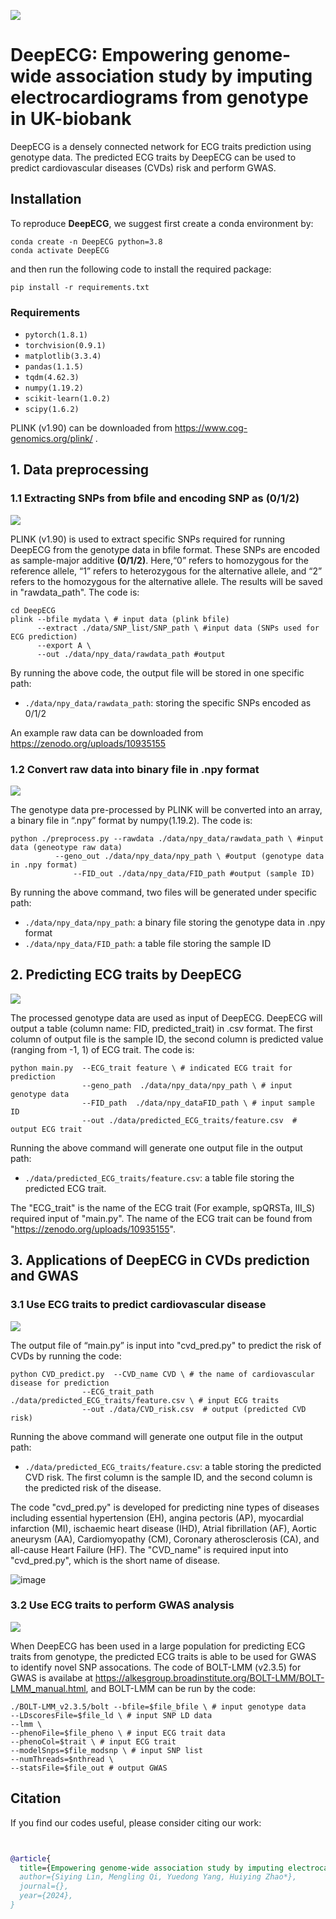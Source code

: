 ![](figures/Pipeline.png)

# DeepECG: Empowering genome-wide association study by imputing electrocardiograms from genotype in UK-biobank 
DeepECG is a densely connected network for ECG traits prediction using genotype data. The predicted ECG traits by DeepECG can be used to predict cardiovascular diseases (CVDs) risk and perform GWAS.

## Installation

To reproduce **DeepECG**, we suggest first create a conda environment by:

~~~shell
conda create -n DeepECG python=3.8
conda activate DeepECG
~~~

and then run the following code to install the required package:

~~~shell
pip install -r requirements.txt
~~~
### Requirements
- `pytorch(1.8.1)`
- `torchvision(0.9.1)`
- `matplotlib(3.3.4)`
- `pandas(1.1.5)`
- `tqdm(4.62.3)`
- `numpy(1.19.2)`
- `scikit-learn(1.0.2)`
- `scipy(1.6.2)`

PLINK (v1.90) can be downloaded from  https://www.cog-genomics.org/plink/ .

## 1. Data preprocessing


### 1.1 Extracting SNPs from bfile and encoding SNP as (0/1/2)

![](figures/Step1.1.png)

PLINK (v1.90) is used to extract specific SNPs required for running DeepECG from the genotype data in bfile format. These SNPs are encoded as sample-major additive **(0/1/2)**. Here,“0” refers to homozygous for the reference allele, “1” refers to heterozygous for the alternative allele, and “2” refers to the homozygous for the alternative allele. The results will be saved in "rawdata_path". The code is:

```
cd DeepECG
plink --bfile mydata \ # input data (plink bfile)
	  --extract ./data/SNP_list/SNP_path \ #input data (SNPs used for ECG prediction)
	  --export A \
	  --out ./data/npy_data/rawdata_path #output
```
By running the above code, the output file will be stored in one specific path:
- `./data/npy_data/rawdata_path`: storing the specific SNPs encoded as 0/1/2

An example raw data can be downloaded from https://zenodo.org/uploads/10935155

### 1.2 Convert raw data into binary file in .npy format

![](figures/Step1.2.png)

The genotype data pre-processed by PLINK will be converted into an array, a binary file in “.npy” format by  numpy(1.19.2). The code is:

```
python ./preprocess.py --rawdata ./data/npy_data/rawdata_path \ #input data (geneotype raw data)
	      --geno_out ./data/npy_data/npy_path \ #output (genotype data in .npy format)
              --FID_out ./data/npy_data/FID_path #output (sample ID)
```
By running the above command, two files will be generated under specific path: 
- `./data/npy_data/npy_path`: a binary file storing the genotype data in .npy format
- `./data/npy_data/FID_path`: a table file storing the sample ID

## 2. Predicting ECG traits by DeepECG

![](figures/Step2.png)

The processed genotype data are used as input of DeepECG. DeepECG will output a table (column name: FID, predicted_trait) in .csv format. The first column of output file is the sample ID, the second column is predicted value (ranging from -1, 1) of ECG trait. The code is:

```
python main.py  --ECG_trait feature \ # indicated ECG trait for prediction
                --geno_path  ./data/npy_data/npy_path \ # input genotype data
                --FID_path  ./data/npy_dataFID_path \ # input sample ID
                --out ./data/predicted_ECG_traits/feature.csv  # output ECG trait
```
Running the above command will generate one output file in the output path:
- `./data/predicted_ECG_traits/feature.csv`: a table file storing the predicted ECG trait.

The "ECG_trait" is the name of the ECG trait (For example, spQRSTa, III_S) required input of "main.py". The name of the ECG trait can be found from "https://zenodo.org/uploads/10935155". 

## 3. Applications of DeepECG in CVDs prediction and GWAS

### 3.1 Use ECG traits to predict cardiovascular disease

![](figures/Step3.1.png)

The output file of “main.py” is input into "cvd_pred.py" to predict the risk of CVDs by running the code:
```
python CVD_predict.py  --CVD_name CVD \ # the name of cardiovascular disease for prediction
                --ECG_trait_path  ./data/predicted_ECG_traits/feature.csv \ # input ECG traits
                --out ./data/CVD_risk.csv  # output (predicted CVD risk)
```
Running the above command will generate one output file in the output path:
- `./data/predicted_ECG_traits/feature.csv`: a table storing the predicted CVD risk. The first column is the sample ID, and the second column is the predicted risk of the disease.

The code "cvd_pred.py" is developed for predicting nine types of diseases including essential hypertension (EH), angina pectoris (AP), myocardial infarction (MI), ischaemic heart disease (IHD), Atrial fibrillation (AF), Aortic aneurysm (AA), Cardiomyopathy (CM), Coronary atherosclerosis (CA), and all-cause Heart Failure (HF).
The "CVD_name" is required input into "cvd_pred.py", which is the short name of disease.


![image](https://github.com/biomed-AI/DeepECG/assets/3578754/9af27084-3cd3-47c3-8377-dcf45514a4a9)


### 3.2 Use ECG traits to perform GWAS analysis

![](figures/Step3.2.png)

When DeepECG has been used in a large population for predicting ECG traits from genotype, the predicted ECG traits is able to be used for GWAS to identify novel SNP assocations. The code of BOLT-LMM (v2.3.5) for GWAS is availabe at  https://alkesgroup.broadinstitute.org/BOLT-LMM/BOLT-LMM_manual.html, and BOLT-LMM can be run by the code:

```
./BOLT-LMM_v2.3.5/bolt --bfile=$file_bfile \ # input genotype data
--LDscoresFile=$file_ld \ # input SNP LD data
--lmm \
--phenoFile=$file_pheno \ # input ECG trait data
--phenoCol=$trait \ # input ECG trait
--modelSnps=$file_modsnp \ # input SNP list
--numThreads=$nthread \
--statsFile=$file_out # output GWAS
```

## Citation

If you find our codes useful, please consider citing our work:

~~~bibtex


@article{
  title={Empowering genome-wide association study by imputing electrocardiograms from genotype in UK-biobank},
  author={Siying Lin, Mengling Qi, Yuedong Yang, Huiying Zhao*},
  journal={},
  year={2024},
}
~~~
